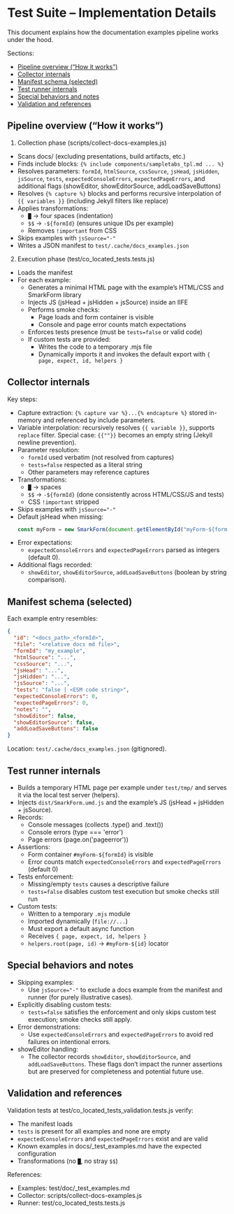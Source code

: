 # Test Suite – Implementation Details

This document explains how the documentation examples pipeline works under the hood.

Sections:
<!-- vim-markdown-toc GitLab -->

* [Pipeline overview (“How it works”)](#pipeline-overview-how-it-works)
* [Collector internals](#collector-internals)
* [Manifest schema (selected)](#manifest-schema-selected)
* [Test runner internals](#test-runner-internals)
* [Special behaviors and notes](#special-behaviors-and-notes)
* [Validation and references](#validation-and-references)

<!-- vim-markdown-toc -->

## Pipeline overview (“How it works”)

1) Collection phase (scripts/collect-docs-examples.js)
- Scans docs/ (excluding presentations, build artifacts, etc.)
- Finds include blocks: `{% include components/sampletabs_tpl.md ... %}`
- Resolves parameters: `formId`, `htmlSource`, `cssSource`, `jsHead`, `jsHidden`, `jsSource`, `tests`, `expectedConsoleErrors`, `expectedPageErrors`, and additional flags (showEditor, showEditorSource, addLoadSaveButtons)
- Resolves `{% capture %}` blocks and performs recursive interpolation of `{{ variables }}` (including Jekyll filters like replace)
- Applies transformations:
  - `█` → four spaces (indentation)
  - `$$` → `-${formId}` (ensures unique IDs per example)
  - Removes `!important` from CSS
- Skips examples with `jsSource="-"`
- Writes a JSON manifest to `test/.cache/docs_examples.json`

2) Execution phase (test/co_located_tests.tests.js)
- Loads the manifest
- For each example:
  - Generates a minimal HTML page with the example’s HTML/CSS and SmarkForm library
  - Injects JS (jsHead + jsHidden + jsSource) inside an IIFE
  - Performs smoke checks:
    - Page loads and form container is visible
    - Console and page error counts match expectations
  - Enforces tests presence (must be `tests=false` or valid code)
  - If custom tests are provided:
    - Writes the code to a temporary .mjs file
    - Dynamically imports it and invokes the default export with `{ page, expect, id, helpers }`

## Collector internals

Key steps:
- Capture extraction: `{% capture var %}...{% endcapture %}` stored in-memory and referenced by include parameters.
- Variable interpolation: recursively resolves `{{ variable }}`, supports `replace` filter. Special case: `{{""}}` becomes an empty string (Jekyll newline prevention).
- Parameter resolution:
  - `formId` used verbatim (not resolved from captures)
  - `tests=false` respected as a literal string
  - Other parameters may reference captures
- Transformations:
  - `█` → spaces
  - `$$` → `-${formId}` (done consistently across HTML/CSS/JS and tests)
  - CSS `!important` stripped
- Skips examples with `jsSource="-"`
- Default jsHead when missing:
  ```js
  const myForm = new SmarkForm(document.getElementById("myForm-${formId}"));
  ```
- Error expectations:
  - `expectedConsoleErrors` and `expectedPageErrors` parsed as integers (default 0).
- Additional flags recorded:
  - `showEditor`, `showEditorSource`, `addLoadSaveButtons` (boolean by string comparison).

## Manifest schema (selected)

Each example entry resembles:
```json
{
  "id": "<docs_path>_<formId>",
  "file": "<relative docs md file>",
  "formId": "my_example",
  "htmlSource": "...",
  "cssSource": "...",
  "jsHead": "...",
  "jsHidden": "...",
  "jsSource": "...",
  "tests": "false | <ESM code string>",
  "expectedConsoleErrors": 0,
  "expectedPageErrors": 0,
  "notes": "",
  "showEditor": false,
  "showEditorSource": false,
  "addLoadSaveButtons": false
}
```

Location: `test/.cache/docs_examples.json` (gitignored).

## Test runner internals

- Builds a temporary HTML page per example under `test/tmp/` and serves it via the local test server (helpers).
- Injects `dist/SmarkForm.umd.js` and the example’s JS (jsHead + jsHidden + jsSource).
- Records:
  - Console messages (collects .type() and .text())
  - Console errors (type === 'error')
  - Page errors (page.on('pageerror'))
- Assertions:
  - Form container `#myForm-${formId}` is visible
  - Error counts match `expectedConsoleErrors` and `expectedPageErrors` (default 0)
- Tests enforcement:
  - Missing/empty `tests` causes a descriptive failure
  - `tests=false` disables custom test execution but smoke checks still run
- Custom tests:
  - Written to a temporary `.mjs` module
  - Imported dynamically (`file://...`)
  - Must export a default async function
  - Receives `{ page, expect, id, helpers }`
  - `helpers.root(page, id)` → `#myForm-${id}` locator

## Special behaviors and notes

- Skipping examples:
  - Use `jsSource="-"` to exclude a docs example from the manifest and runner (for purely illustrative cases).
- Explicitly disabling custom tests:
  - `tests=false` satisfies the enforcement and only skips custom test execution; smoke checks still apply.
- Error demonstrations:
  - Use `expectedConsoleErrors` and `expectedPageErrors` to avoid red failures on intentional errors.
- showEditor handling:
  - The collector records `showEditor`, `showEditorSource`, and `addLoadSaveButtons`. These flags don’t impact the runner assertions but are preserved for completeness and potential future use.

## Validation and references

Validation tests at test/co_located_tests_validation.tests.js verify:
- The manifest loads
- `tests` is present for all examples and none are empty
- `expectedConsoleErrors` and `expectedPageErrors` exist and are valid
- Known examples in docs/_test_examples.md have the expected configuration
- Transformations (no `█`, no stray `$$`)

References:
- Examples: test/doc/_test_examples.md
- Collector: scripts/collect-docs-examples.js
- Runner: test/co_located_tests.tests.js

